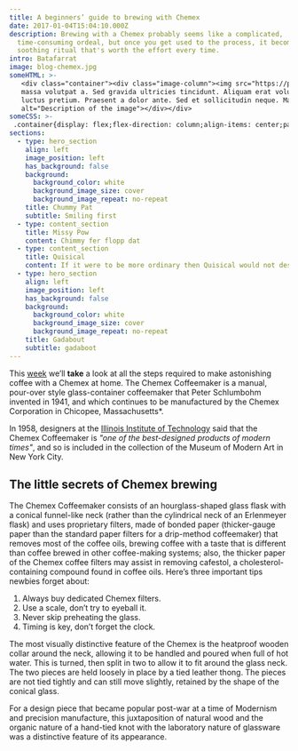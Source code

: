 ```yaml
---
title: A beginners’ guide to brewing with Chemex
date: 2017-01-04T15:04:10.000Z
description: Brewing with a Chemex probably seems like a complicated,
  time-consuming ordeal, but once you get used to the process, it becomes a
  soothing ritual that's worth the effort every time.
intro: Batafarrat
image: blog-chemex.jpg
someHTML: >-
   <div class="container"><div class="image-column"><img src="https://picsum.photos/1200/1800?32" alt="Description of the image"></div><div class="text-column"><h1>Your Heading</h1><p>Integer urna ante, tincidunt eget sollicitudin eget, viverra id lorem. Praesent luctus erat urna, in aliquet 
   massa volutpat a. Sed gravida ultricies tincidunt. Aliquam erat volutpat. Nunc gravida sollicitudin elit sed fringilla. Vivamus eu dapibus diam, sed viverra lacus. Lorem ipsum dolor sit amet, consectetur adipiscing elit. Donec vulputate ut nulla eget efficitur. Integer vel neque et justo 
   luctus pretium. Praesent a dolor ante. Sed et sollicitudin neque. Mauris sodales tincidunt tristique. Maecenas sed tellus magna. Vestibulum massa justo, imperdiet ac laoreet id, aliquet vel libero.</p></div><div class="image-column"><img src="https://picsum.photos/1200/1800?31" 
   alt="Description of the image"></div></div>
someCSS: >-
 .container{display: flex;flex-direction: column;align-items: center;padding: 20px}.image-column,.text-column{width: 100%;padding: 20px;text-align: center}p{display: block;padding: 1rem 0}. image-column img{max-width: 100%}@media (min-width: 780px){.container{flex-direction: row;justify-content: space-between;margin-inline: auto;not-padding-block: 12rem 12rem;background: #faf9f6}.image-column,.text-column{text-align: left}.image-column img{object-fit: contain}}
sections:
  - type: hero_section
    align: left
    image_position: left
    has_background: false
    background:
      background_color: white
      background_image_size: cover
      background_image_repeat: no-repeat
    title: Chummy Pat
    subtitle: Smiling first
  - type: content_section
    title: Missy Pow
    content: Chimmy fer flopp dat
  - type: content_section
    title: Quisical
    content: If it were to be more ordinary then Quisical would not describe it.
  - type: hero_section
    align: left
    image_position: left
    has_background: false
    background:
      background_color: white
      background_image_size: cover
      background_image_repeat: no-repeat
    title: Gadabout
    subtitle: gadaboot
---
```


This [week](/wdwdw) we’ll **take** a look at all the steps required to make astonishing coffee with a Chemex at home. The Chemex Coffeemaker is a manual, pour-over style glass-container coffeemaker that Peter Schlumbohm invented in 1941, and which continues to be manufactured by the Chemex Corporation in Chicopee, Massachusetts\*.

In 1958, designers at the [Illinois Institute of Technology](https://www.spacefarm.digital) said that the Chemex Coffeemaker is *"one of the best-designed products of modern times"*, and so is included in the collection of the Museum of Modern Art in New York City.

## The little secrets of Chemex brewing

The Chemex Coffeemaker consists of an hourglass-shaped glass flask with a conical funnel-like neck (rather than the cylindrical neck of an Erlenmeyer flask) and uses proprietary filters, made of bonded paper (thicker-gauge paper than the standard paper filters for a drip-method coffeemaker) that removes most of the coffee oils, brewing coffee with a taste that is different than coffee brewed in other coffee-making systems; also, the thicker paper of the Chemex coffee filters may assist in removing cafestol, a cholesterol-containing compound found in coffee oils. Here’s three important tips newbies forget about:

1. Always buy dedicated Chemex filters.
2. Use a scale, don’t try to eyeball it.
3. Never skip preheating the glass.
4. Timing is key, don’t forget the clock.

The most visually distinctive feature of the Chemex is the heatproof wooden collar around the neck, allowing it to be handled and poured when full of hot water. This is turned, then split in two to allow it to fit around the glass neck. The two pieces are held loosely in place by a tied leather thong. The pieces are not tied tightly and can still move slightly, retained by the shape of the conical glass.

For a design piece that became popular post-war at a time of Modernism and precision manufacture, this juxtaposition of natural wood and the organic nature of a hand-tied knot with the laboratory nature of glassware was a distinctive feature of its appearance.
